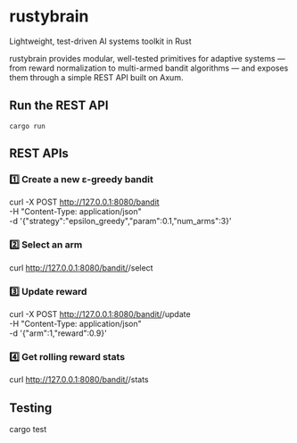 # rustybrain
Lightweight, test-driven AI systems toolkit in Rust

rustybrain provides modular, well-tested primitives for adaptive systems — from reward normalization to multi-armed bandit algorithms — and exposes them through a simple REST API built on Axum.



## Run the REST API
`cargo run`

## REST APIs
### 1️⃣ Create a new ε-greedy bandit
curl -X POST http://127.0.0.1:8080/bandit \
  -H "Content-Type: application/json" \
  -d '{"strategy":"epsilon_greedy","param":0.1,"num_arms":3}'

### 2️⃣ Select an arm
curl http://127.0.0.1:8080/bandit/<id>/select

### 3️⃣ Update reward
curl -X POST http://127.0.0.1:8080/bandit/<id>/update \
  -H "Content-Type: application/json" \
  -d '{"arm":1,"reward":0.9}'

### 4️⃣ Get rolling reward stats
curl http://127.0.0.1:8080/bandit/<id>/stats

## Testing
cargo test
